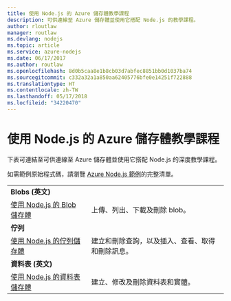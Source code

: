 ```yaml
---
title: 使用 Node.js 的 Azure 儲存體教學課程
description: 可供連線至 Azure 儲存體並使用它搭配 Node.js 的教學課程。
author: rloutlaw
manager: routlaw
ms.devlang: nodejs
ms.topic: article
ms.service: azure-nodejs
ms.date: 06/17/2017
ms.author: routlaw
ms.openlocfilehash: 8d0b5caa8e1b8cb03d7abfec8851bb0d1037ba74
ms.sourcegitcommit: c332a32a1a850aa62405776bfe0e14251f722888
ms.translationtype: HT
ms.contentlocale: zh-TW
ms.lasthandoff: 05/17/2018
ms.locfileid: "34220470"
---
```

# <a name="azure-storage-with-nodejs-tutorials"></a>使用 Node.js 的 Azure 儲存體教學課程

下表可連結至可供連線至 Azure 儲存體並使用它搭配 Node.js 的深度教學課程。

如需範例原始程式碼，請瀏覽 [Azure Node.js 範例](https://azure.microsoft.com/resources/samples/?term=nodejs)的完整清單。

| | |
|---|---|
| **Blobs (英文)** ||
| [使用 Node.js 的 Blob 儲存體](http://docs.microsoft.com/azure/storage/storage-nodejs-how-to-use-blob-storage?toc=/azure/node/toc.json&bc=/azure/node/toc.json) | 上傳、列出、下載及刪除 blob。 |
| **佇列** ||
| [使用 Node.js 的佇列儲存體](http://docs.microsoft.com/azure/storage/storage-nodejs-how-to-use-queues?toc=/azure/node/toc.json&bc=/azure/node/toc.json) | 建立和刪除查詢，以及插入、查看、取得和刪除訊息。 |
| **資料表 (英文)** ||
| [使用 Node.js 的資料表儲存體](http://docs.microsoft.com/azure/storage/storage-nodejs-how-to-use-table-storage?toc=/azure/node/toc.json&bc=/azure/node/toc.json) | 建立、修改及刪除資料表和實體。 |

